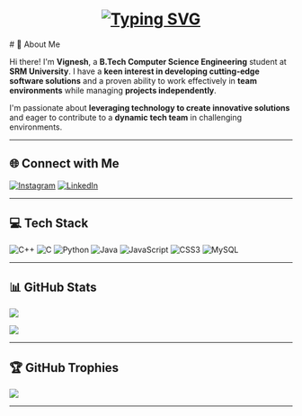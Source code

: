 <h1 align="center">
  <a href="https://git.io/typing-svg">
    <img src="https://readme-typing-svg.herokuapp.com?font=Fira+Code&size=35&pause=1000&color=8A2BE2&center=true&vCenter=true&width=435&lines=Hey+there+I'm+Vignesh;A+Software+Developer;A+Lifelong+Learner;A+Problem+Solver" alt="Typing SVG" />
  </a>
</h1>
# 💫 About Me        
       
Hi there! I'm **Vignesh**, a **B.Tech Computer Science Engineering** student at **SRM University**. I have a **keen interest in developing cutting-edge software solutions** and a proven ability to work effectively in **team environments** while managing **projects independently**.  

I'm passionate about **leveraging technology to create innovative solutions** and eager to contribute to a **dynamic tech team** in challenging environments.  

---

## 🌐 Connect with Me

[![Instagram](https://img.shields.io/badge/Instagram-%23E4405F.svg?logo=Instagram&logoColor=white)](https://instagram.com/vicky_xiz)  [![LinkedIn](https://img.shields.io/badge/LinkedIn-%230077B5.svg?logo=linkedin&logoColor=white)](https://www.linkedin.com/in/vignesh-v-711638250)

---

## 💻 Tech Stack

![C++](https://img.shields.io/badge/C++-%2300599C.svg?style=for-the-badge&logo=c%2B%2B&logoColor=white) 
![C](https://img.shields.io/badge/C-%2300599C.svg?style=for-the-badge&logo=c&logoColor=white) 
![Python](https://img.shields.io/badge/Python-3670A0?style=for-the-badge&logo=python&logoColor=ffdd54) 
![Java](https://img.shields.io/badge/Java-%23ED8B00.svg?style=for-the-badge&logo=openjdk&logoColor=white) 
![JavaScript](https://img.shields.io/badge/JavaScript-%23323330.svg?style=for-the-badge&logo=javascript&logoColor=%23F7DF1E) 
![CSS3](https://img.shields.io/badge/CSS3-%231572B6.svg?style=for-the-badge&logo=css3&logoColor=white) 
![MySQL](https://img.shields.io/badge/MySQL-4479A1.svg?style=for-the-badge&logo=mysql&logoColor=white)

---

## 📊 GitHub Stats

![](https://github-readme-streak-stats.herokuapp.com/?user=vickyxiz&theme=radical&hide_border=false)  

![](https://github-readme-stats.vercel.app/api/top-langs/?username=vickyxiz&theme=radical&hide_border=false&include_all_commits=true&count_private=true&layout=compact)

---

## 🏆 GitHub Trophies

![](https://github-profile-trophy.vercel.app/?username=vickyxiz&theme=radical&no-frame=false&no-bg=false&margin-w=4)

---


<!-- Proudly crafted with ❤️ by Vignesh -->

